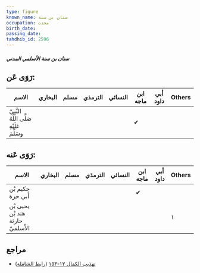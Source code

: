 ```yaml
---
type: figure
known_name: سنان بن سنة
occupation: محدث
birth_date:
passing_date:
tahdhib_id: 2596
---
```

##### سنان بن سنة الأسلمي المدني

## رَوَى عَن:
| الاسم                                      | البخاري | مسلم | الترمذي | النسائي | ابن ماجه | أبي داود | Others |
| ------------------------------------------ | ------- | ---- | ------- | ------- | -------- | -------- | ------ |
| النَّبِيّ صَلَّى اللَّهُ عَلَيْهِ وسَلَّمَ |         |      |         |         | ✔        |          |        |
## رَوَى عَنه:
| الاسم                            | البخاري | مسلم | الترمذي | النسائي | ابن ماجه | أبي داود | Others |
| -------------------------------- | ------- | ---- | ------- | ------- | -------- | -------- | ------ |
| حكيم بْن أَبي حرة                |         |      |         |         | ✔        |          |        |
| يحيى بْن هند بْن حارثة الأَسلميّ |         |      |         |         |          |          | ١      |
## مراجع
- [تهذيب الكمال ١٢-١٥٣](obsidian://open?vault=Tahdhib-al-Kamal&file=Figures/٢٥٩٦-سنان%20بن%20سنة%20الأسلمي%20المدني) ([رابط الشاملة](https://shamela.ws/book/3722/5926))